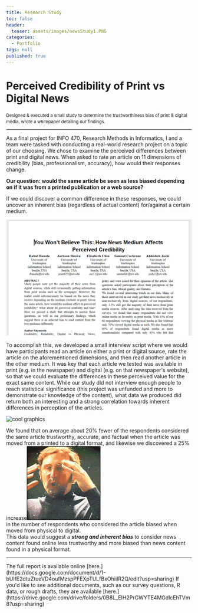 ```yaml
---
title: Research Study
toc: false
header:
  teaser: assets/images/newsStudy1.PNG
categories:
  - Portfolio
tags: null
published: true
---
```


# Perceived Credibility of Print vs Digital News
<small>Designed & executed a small study to determine the trustworthiness bias of print & digital media, wrote a whitepaper detailing our findings.</small>
<hr>
As a final project for INFO 470, Research Methods in Informatics, I and a team were tasked with conducting a real-world research project on a topic of our choosing.
We chose to examine the perceived differences between print and digital news. When asked to rate an article on 11 dimensions of credibility (bias, professionalism, accuracy), how would their responses change.

**Our question: would the same article be seen as less biased depending on if it was from a printed publication or a web source?**

If we could discover a common difference in these responses, we could uncover an inherent bias (regardless of actual content) for/against a certain medium.

![cool graphics](/assets/images/newsStudy1.PNG)

To accomplish this, we developed a small interview script where we would have participants read an article on either a print or digital source, rate the article on the aforementioned dimensions, and then read another article in the other medium.
It was key that each article we tested was available in print (e.g. in the newspaper) and digital (e.g. on that newspaper's website), so that we could evaluate the differences in these perceived value for the exact same content.
While our study did not interview enough people to reach statistical significance (this project was unfunded and more to demonstrate our knowledge of the content), what data we produced did return both an interesting and a strong correlation towards inherent differences in perception of the articles.

![cool graphics]({{site.url}}{{site.baseurl}}/assets/images/newsStudy2.PNG)

We found that on average about 20% fewer of the respondents considered the same article trustworthy, accurate, and factual when the article was moved from a printed to a digital format, and likewise we discovered a <a class="thumbnail">25% increase<span><img src="/assets/reactionimages/mindblown.gif"><br></span></a> in the number of respondents who considered the article biased when moved from physical to digital.
<br> This data would suggest a **_strong and inherent bias_** to consider news content found online less trustworthy and more biased than news content found in a physical format.

<hr>
The full report is available online [here.](https://docs.google.com/document/d/1-bUlfE2dtuZtueVD4oufMzspPFEXpTULfBxOhiiIR2Q/edit?usp=sharing)
If you'd like to see additional documents, such as our survey questions, R data, or rough drafts, they are available [here.](https://drive.google.com/drive/folders/0B8L_EIH2PrGWYTE4MGdlcEhTVm8?usp=sharing)
